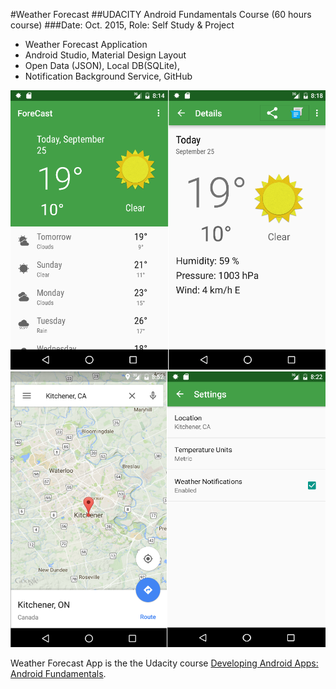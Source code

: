 #Weather Forecast
##UDACITY Android Fundamentals Course (60 hours course)
###Date: Oct. 2015,	Role: Self Study & Project
-	Weather Forecast Application
-	Android Studio, Material Design Layout
-	Open Data (JSON), Local DB(SQLite), 
-	Notification Background Service, GitHub

![Build Status](https://github.com/Skim0082/weatherforecast/blob/master/weatherforecast1.png)
![Build Status](https://github.com/Skim0082/weatherforecast/blob/master/weatherforecast2.png)

Weather Forecast App is the the Udacity course [Developing Android Apps: Android Fundamentals](https://www.udacity.com/course/ud853).

